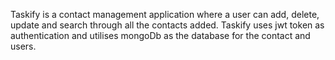 Taskify is a contact management application where a user can add, delete, update and search through all the contacts added. Taskify uses jwt token as authentication and utilises mongoDb as the database for the contact and users.
